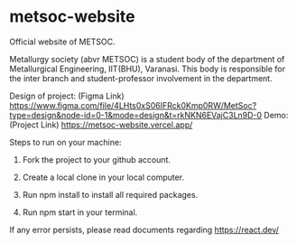 # metsoc-website
Official website of METSOC.

Metallurgy society (abvr METSOC) is a student body of the department of Metallurgical Engineering, IIT(BHU), Varanasi. This body is responsible for the inter branch and student-professor involvement in the department.

Design of project: (Figma Link) https://www.figma.com/file/4LHts0xS06IFRck0Kmp0RW/MetSoc?type=design&node-id=0-1&mode=design&t=rkNKN6EVajC3Ln9D-0
Demo: (Project Link) https://metsoc-website.vercel.app/

Steps to run on your machine:
1. Fork the project to your github account.

2. Create a local clone in your local computer.

3. Run npm install to install all required packages.

4. Run npm start in your terminal.

If any error persists, please read documents regarding https://react.dev/


